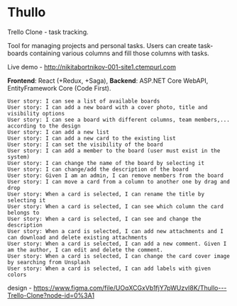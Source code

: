 # Thullo

Trello Clone - task tracking.

Tool for managing projects and personal tasks. Users can create task-boards containing various columns and fill those columns with tasks.

Live demo - http://nikitabortnikov-001-site1.ctempurl.com

**Frontend**: React (+Redux, +Saga), **Backend**: ASP.NET Core WebAPI, EntityFramework Core (Code First).

    User story: I can see a list of available boards
    User story: I can add a new board with a cover photo, title and visibility options
    User story: I can see a board with different columns, team members,... according to the design
    User story: I can add a new list
    User story: I can add a new card to the existing list
    User story: I can set the visibility of the board
    User story: I can add a member to the board (user must exist in the system)
    User story: I can change the name of the board by selecting it
    User story: I can change/add the description of the board
    User story: Given I am an admin, I can remove members from the board
    User story: I can move a card from a column to another one by drag and drop
    User story: When a card is selected, I can rename the title by selecting it
    User story: When a card is selected, I can see which column the card belongs to
    User story: When a card is selected, I can see and change the description
    User story: When a card is selected, I can add new attachments and I can download and delete existing attachments
    User story: When a card is selected, I can add a new comment. Given I am the author, I can edit and delete the comment.
    User story: When a card is selected, I can change the card cover image by searching from Unsplash
    User story: When a card is selected, I can add labels with given colors


design - https://www.figma.com/file/UOqXCGxVb1fjY7pWUzvI8K/Thullo---Trello-Clone?node-id=0%3A1
